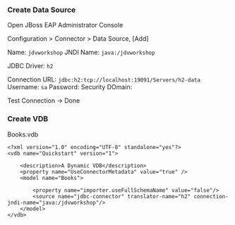 ### Create Data Source
Open JBoss EAP Administrator Console

Configuration > Connector > Data Source, [Add]

Name: `jdvworkshop`
JNDI Name: `java:/jdvworkshop`

JDBC Driver: `h2`

Connection URL: `jdbc:h2:tcp://localhost:19091/Servers/h2-data`
Username: `sa`
Password: <BLANK>
Security DOmain: <BLANK>

Test Connection -> Done

### Create VDB

Books.vdb
```
<?xml version="1.0" encoding="UTF-8" standalone="yes"?>
<vdb name="Quickstart" version="1">
 
    <description>A Dynamic VDB</description>
    <property name="UseConnectorMetadata" value="true" />
    <model name="Books">
  
        <property name="importer.useFullSchemaName" value="false"/>
        <source name="jdbc-connector" translator-name="h2" connection-jndi-name="java:/jdvworkshop"/>
    </model>
</vdb>
```
